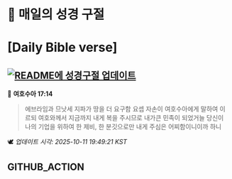 # 🙏 매일의 성경 구절
# [Daily Bible verse]
## [![README에 성경구절 업데이트](https://github.com/DONGSUKA/first_test/actions/workflows/update-readme-bible.yml/badge.svg)](https://github.com/DONGSUKA/first_test/actions/workflows/update-readme-bible.yml)
<!-- START_BIBLE_VERSE -->
📖 **여호수아 17:14**
> 에브라임과 므낫세 지파가 땅을 더 요구함 요셉 자손이 여호수아에게 말하여 이르되 여호와께서 지금까지 내게 복을 주시므로 내가큰 민족이 되었거늘 당신이 나의 기업을 위하여 한 제비, 한 분깃으로만 내게 주심은 어찌함이니이까 하니

🕊️ _업데이트 시각: 2025-10-11 19:49:21 KST_
  <!-- END_BIBLE_VERSE -->
## GITHUB_ACTION
